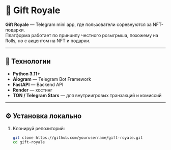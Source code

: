 # 🎁 Gift Royale

**Gift Royale** — Telegram mini app, где пользователи соревнуются за NFT-подарки.  
Платформа работает по принципу честного розыгрыша, похожему на Rolls, но с акцентом на NFT и подарки.

---

## 🚀 Технологии
- **Python 3.11+**
- **Aiogram** — Telegram Bot Framework
- **FastAPI** — Backend API
- **Render** — хостинг
- **TON / Telegram Stars** — для внутриигровых транзакций и комиссий

---

## ⚙️ Установка локально

1. Клонируй репозиторий:
   ```bash
   git clone https://github.com/yourusername/gift-royale.git
   cd gift-royale
